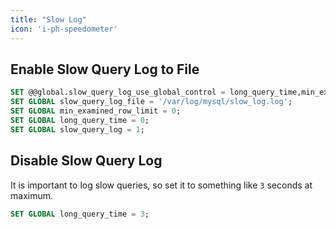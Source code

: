 ```yaml
---
title: "Slow Log"
icon: 'i-ph-speedometer'
---
```


## Enable Slow Query Log to File

```sql
SET @@global.slow_query_log_use_global_control = long_query_time,min_examined_row_limit,log_slow_verbosity;
SET GLOBAL slow_query_log_file = '/var/log/mysql/slow_log.log';
SET GLOBAL min_examined_row_limit = 0;
SET GLOBAL long_query_time = 0;
SET GLOBAL slow_query_log = 1;
```

## Disable Slow Query Log

It is important to log slow queries, so set it to something like `3` seconds at maximum.

```sql
SET GLOBAL long_query_time = 3;
```
